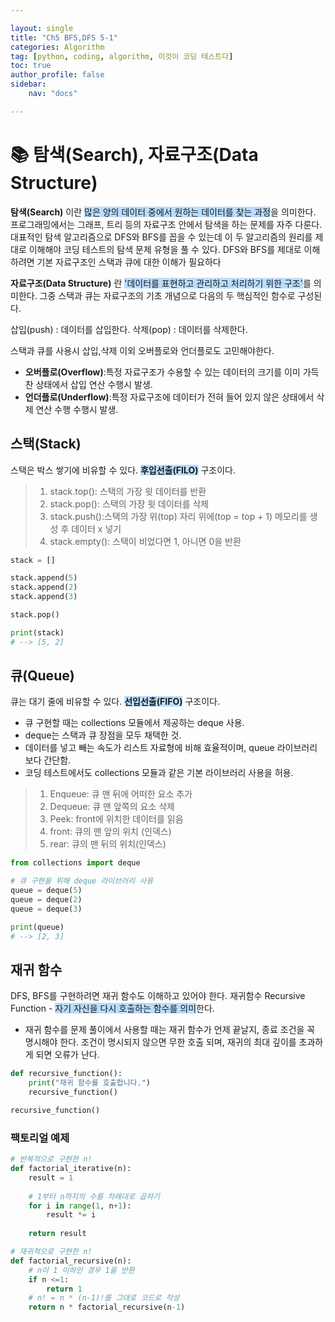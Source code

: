 ```yaml
---

layout: single
title: "Ch5 BFS,DFS 5-1"
categories: Algorithm
tag: [python, coding, algorithm, 이것이 코딩 테스트다]
toc: true
author_profile: false
sidebar:
    nav: "docs"

---
```



# 📚 탐색(Search), 자료구조(Data Structure)

**탐색(Search)** 이란 <span style="background-color:#baddfe">많은 양의 데이터 중에서 원하는 데이터를 찾는 과정</span>을 의미한다. 프로그래밍에서는 그래프, 트리 등의 자료구조 안에서 탐색을 하는 문제를 자주 다룬다. 대표적인 탐색 알고리즘으로 DFS와 BFS를 꼽을 수 있는데 이 두 알고리즘의 원리를 제대로 이해해야 코딩 테스트의 탐색 문제 유형을 풀 수 있다. DFS와 BFS를 제대로 이해하려면 기본 자료구조인 스택과 큐에 대한 이해가 필요하다
  
**자료구조(Data Structure)** 란 <span style="background-color:#baddfe">'데이터를 표현하고 관리하고 처리하기 위한 구조'</span>를 의미한다. 그중 스택과 큐는 자료구조의 기초 개념으로 다음의 두 핵심적인 함수로 구성된다.

삽입(push) : 데이터를 삽입한다.
삭제(pop) : 데이터를 삭제한다.

스택과 큐를 사용시 삽입,삭제 이외 오버플로와 언더플로도 고민해야한다.
* **오버플로(Overflow)**:특정 자료구조가 수용할 수 있는 데이터의 크기를 이미 가득 찬 상태에서 삽입 연산 수행시 발생.
* **언더플로(Underflow)**:특정 자료구조에 데이터가 전혀 들어 있지 않은 상태에서 삭제 연산 수행 수행시 발생.

## **스택(Stack)**
스택은 박스 쌓기에 비유할 수 있다. <span style="background-color:#baddfe">**후입선출(FILO)**</span> 구조이다.
> 1. stack.top(): 스택의 가장 윗 데이터를 반환
> 2. stack.pop(): 스택의 가장 윗 데이터를 삭제
> 3. stack.push():스택의 가장 위(top) 자리 위에(top = top + 1) 메모리를 생성 후 데이터 x 넣기
> 4. stack.empty(): 스택이 비었다면 1, 아니면 0을 반환

```python
stack = []

stack.append(5)
stack.append(2)
stack.append(3)

stack.pop()

print(stack)
# --> [5, 2]

```

## **큐(Queue)**
큐는 대기 줄에 비유할 수 있다. <span style="background-color:#baddfe">**선입선출(FIFO)**</span> 구조이다.
* 큐 구현할 때는 collections 모듈에서 제공하는 deque 사용.
* deque는 스택과 큐 장점을 모두 채택한 것.
* 데이터를 넣고 빼는 속도가 리스트 자료형에 비해 효율적이며, queue 라이브러리 보다 간단함.
* 코딩 테스트에서도 collections 모듈과 같은 기본 라이브러리 사용을 허용.
> 1. Enqueue: 큐 맨 뒤에 어떠한 요소 추가
> 2. Dequeue: 큐 맨 앞쪽의 요소 삭제
> 3. Peek: front에 위치한 데이터를 읽음
> 4. front: 큐의 맨 앞의 위치 (인덱스)
> 5. rear: 큐의 맨 뒤의 위치(인덱스)


```python
from collections import deque

# 큐 구현을 위해 deque 라이브러리 사용
queue = deque(5)
queue = deque(2)
queue = deque(3)

print(queue)
# --> [2, 3]

```

## **재귀 함수**
DFS, BFS를 구현하려면 재귀 함수도 이해하고 있어야 한다. 재귀함수 Recursive Function - <span style="background-color:#baddfe">자기 자신을 다시 호출하는 함수를 의미</span>한다.
* 재귀 함수를 문제 풀이에서 사용할 때는 재귀 함수가 언제 끝날지, 종료 조건을 꼭 명시해야 한다. 조건이 명시되지 않으면 무한 호출 되며, 재귀의 최대 깊이를 초과하게 되면 오류가 난다.

```python
def recursive_function():
    print("재귀 함수를 호출합니다.")
    recursive_function()

recursive_function()
```

### **팩토리얼 예제**
```python
# 반복적으로 구현한 n!
def factorial_iterative(n):
    result = 1
    
    # 1부터 n까지의 수를 차례대로 곱하기
    for i in range(1, n+1):
        result *= i
    
    return result

# 재귀적으로 구현한 n!
def factorial_recursive(n):
    # n이 1 이하인 경우 1을 반환    
    if n <=1:
        return 1
    # n! = n * (n-1)!를 그대로 코드로 작성
    return n * factorial_recursive(n-1)

```

